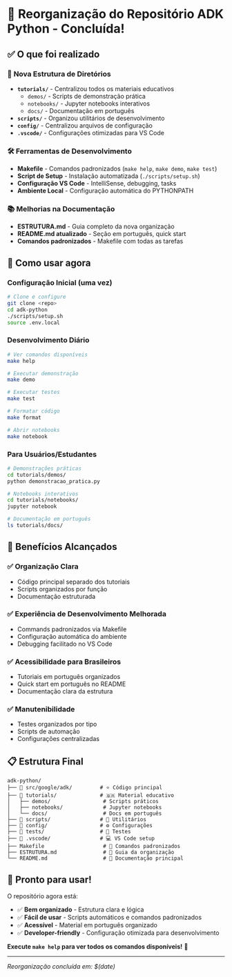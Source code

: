 # 🎉 Reorganização do Repositório ADK Python - Concluída!

## ✅ O que foi realizado

### 📁 **Nova Estrutura de Diretórios**
- **`tutorials/`** - Centralizou todos os materiais educativos
  - `demos/` - Scripts de demonstração prática
  - `notebooks/` - Jupyter notebooks interativos  
  - `docs/` - Documentação em português
- **`scripts/`** - Organizou utilitários de desenvolvimento
- **`config/`** - Centralizou arquivos de configuração
- **`.vscode/`** - Configurações otimizadas para VS Code

### 🛠️ **Ferramentas de Desenvolvimento**
- **Makefile** - Comandos padronizados (`make help`, `make demo`, `make test`)
- **Script de Setup** - Instalação automatizada (`./scripts/setup.sh`)
- **Configuração VS Code** - IntelliSense, debugging, tasks
- **Ambiente Local** - Configuração automática do PYTHONPATH

### 📚 **Melhorias na Documentação**
- **ESTRUTURA.md** - Guia completo da nova organização
- **README.md atualizado** - Seção em português, quick start
- **Comandos padronizados** - Makefile com todas as tarefas

## 🚀 Como usar agora

### **Configuração Inicial (uma vez)**
```bash
# Clone e configure
git clone <repo>
cd adk-python
./scripts/setup.sh
source .env.local
```

### **Desenvolvimento Diário**
```bash
# Ver comandos disponíveis
make help

# Executar demonstração
make demo

# Executar testes
make test

# Formatar código
make format

# Abrir notebooks
make notebook
```

### **Para Usuários/Estudantes**
```bash
# Demonstrações práticas
cd tutorials/demos/
python demonstracao_pratica.py

# Notebooks interativos  
cd tutorials/notebooks/
jupyter notebook

# Documentação em português
ls tutorials/docs/
```

## 🎯 **Benefícios Alcançados**

### ✅ **Organização Clara**
- Código principal separado dos tutoriais
- Scripts organizados por função
- Documentação estruturada

### ✅ **Experiência de Desenvolvimento Melhorada**
- Commands padronizados via Makefile
- Configuração automática do ambiente
- Debugging facilitado no VS Code

### ✅ **Acessibilidade para Brasileiros**
- Tutoriais em português organizados
- Quick start em português no README
- Documentação clara da estrutura

### ✅ **Manutenibilidade**
- Testes organizados por tipo
- Scripts de automação
- Configurações centralizadas

## 📋 **Estrutura Final**

```
adk-python/
├── 📁 src/google/adk/         # ⭐ Código principal
├── 📁 tutorials/              # 🇧🇷 Material educativo
│   ├── demos/                 # Scripts práticos
│   ├── notebooks/             # Jupyter notebooks  
│   └── docs/                  # Docs em português
├── 📁 scripts/                # 🔧 Utilitários
├── 📁 config/                 # ⚙️ Configurações
├── 📁 tests/                  # 🧪 Testes
├── 📁 .vscode/                # 💻 VS Code setup
├── Makefile                   # 🎯 Comandos padronizados
├── ESTRUTURA.md               # 📖 Guia da organização
└── README.md                  # 🚀 Documentação principal
```

## 🎊 **Pronto para usar!**

O repositório agora está:
- ✅ **Bem organizado** - Estrutura clara e lógica
- ✅ **Fácil de usar** - Scripts automáticos e comandos padronizados  
- ✅ **Acessível** - Material em português organizado
- ✅ **Developer-friendly** - Configuração otimizada para desenvolvimento

**Execute `make help` para ver todos os comandos disponíveis!** 🚀

---
*Reorganização concluída em: $(date)*
